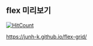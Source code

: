## flex 미리보기

[![HitCount](http://hits.dwyl.com/JunH-k/flex-grid.svg)](http://hits.dwyl.com/JunH-k/flex-grid)

https://junh-k.github.io/flex-grid/
